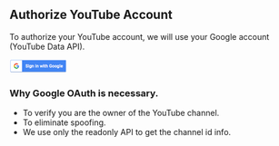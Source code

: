 ## Authorize YouTube Account
To authorize your YouTube account, we will use your Google account (YouTube Data API).

<img src="btn_google_signin_dark_normal_web.png" width="20%">

### Why Google OAuth is necessary.
- To verify you are the owner of the YouTube channel.
- To eliminate spoofing.
- We use only the readonly API to get the channel id info.